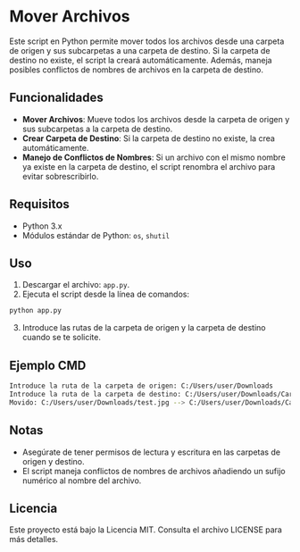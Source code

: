 # Mover Archivos

Este script en Python permite mover todos los archivos desde una carpeta de origen y sus subcarpetas a una carpeta de destino. Si la carpeta de destino no existe, el script la creará automáticamente. Además, maneja posibles conflictos de nombres de archivos en la carpeta de destino.

## Funcionalidades

- **Mover Archivos**: Mueve todos los archivos desde la carpeta de origen y sus subcarpetas a la carpeta de destino.
- **Crear Carpeta de Destino**: Si la carpeta de destino no existe, la crea automáticamente.
- **Manejo de Conflictos de Nombres**: Si un archivo con el mismo nombre ya existe en la carpeta de destino, el script renombra el archivo para evitar sobrescribirlo.

## Requisitos

- Python 3.x
- Módulos estándar de Python: `os`, `shutil`

## Uso

1. Descargar el archivo: `app.py`.
2. Ejecuta el script desde la línea de comandos:

```sh
python app.py
```
3. Introduce las rutas de la carpeta de origen y la carpeta de destino cuando se te solicite.

## Ejemplo CMD
```sh
Introduce la ruta de la carpeta de origen: C:/Users/user/Downloads
Introduce la ruta de la carpeta de destino: C:/Users/user/Downloads/Carpeta-archivos
Movido: C:/Users/user/Downloads/test.jpg --> C:/Users/user/Downloads/Carpeta-archivos/test.jpg
```

## Notas
- Asegúrate de tener permisos de lectura y escritura en las carpetas de origen y destino.
- El script maneja conflictos de nombres de archivos añadiendo un sufijo numérico al nombre del archivo.

## Licencia
Este proyecto está bajo la Licencia MIT. Consulta el archivo LICENSE para más detalles.